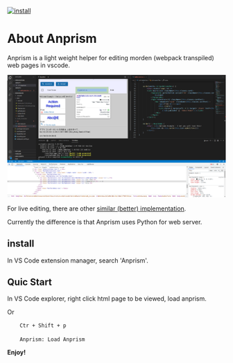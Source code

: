 
 [![install](https://vsmarketplacebadge.apphb.com/version-short/ody-zhou.anprism.svg)](https://marketplace.visualstudio.com/items?itemName=ody-zhou.anprism)



# About Anprism

Anprism is a light weight helper for editing morden (webpack transpiled) web pages in vscode.

![screenshot](res/00-anprism-0.2.0.png)

For live editing, there are other [similar (better) implementation](https://marketplace.visualstudio.com/items?itemName=ms-vscode.live-server).

Currently the difference is that Anprism uses Python for web server.

## install

In VS Code extension manager, search 'Anprism'.

## Quic Start

In VS Code explorer, right click html page to be viewed, load anprism.

Or

```
    Ctr + Shift + p

    Anprism: Load Anprism
```


**Enjoy!**
